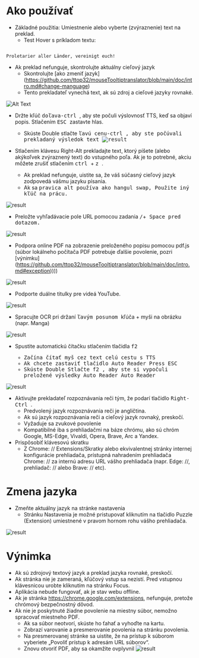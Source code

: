 # Ako používať


- Základné použitia: Umiestnenie alebo vyberte (zvýraznenie) text na preklad.
  - Test Hover s príkladom textu:
```console

Proletarier aller Länder, vereinigt euch!

```

  - Ak preklad nefunguje, skontrolujte aktuálny cieľový jazyk
    - Skontrolujte [ako zmeniť jazyk] (https://github.com/ttop32/mouseTooltiptranslator/blob/main/doc/intro.md#change-manguage)
    - Tento prekladateľ vynechá text, ak sú zdroj a cieľové jazyky rovnaké.


![Alt Text](/doc/reagre.gif)



- Držte kľúč <kbd> doľava-ctrl </kbd>, aby ste počuli výslovnosť TTS, keď sa objaví popis. Stlačením <kbd> ESC </kbd> zastavte hlas.
  - Skúste Double stlačte <kbd> ľavú cenu-ctrl </cbd>, aby ste počúvali prekladaný výsledok text
![result](/doc/20.gif)



- Stlačením klávesu </kbd> Right-Alt </kbd> prekladajte text, ktorý píšete (alebo akýkoľvek zvýraznený text) do vstupného poľa. Ak je to potrebné, akciu môžete zrušiť stlačením <kbd> ctrl </kbd> + <kbd> z </kbd>.
  - Ak preklad nefunguje, uistite sa, že váš súčasný cieľový jazyk zodpovedá vášmu jazyku písania.
  - Ak sa <kbd> pravica alt </cbd> používa ako hangul swap,
Použite iný kľúč na prácu.


![result](/doc/11.gif)



- Preložte vyhľadávacie pole URL pomocou zadania <kbd>/</kbd>+<kbd> Space </cbd> pred dotazom.


![result](/doc/21.gif)



- Podpora online PDF na zobrazenie preloženého popisu pomocou pdf.js (súbor lokálneho počítača PDF potrebuje ďalšie povolenie, pozri [výnimku] (https://github.com/ttop32/mouseTooltiptranslator/blob/main/doc/intro.md#exception))))


![result](/doc/12.gif)



- Podporte duálne titulky pre videá YouTube.


![result](/doc/16.gif)



- Spracujte OCR pri držaní <kbd> ľavým posunom </kbd> kľúča + myši na obrázku (napr. Manga)


![result](/doc/15.gif)



- Spustite automatickú čítačku stlačením tlačidla <kbd> f2 </cbd>
  - Začína čítať myš cez text celú cestu s TTS
  - Ak chcete zastaviť tlačidlo Auto Reader Press <kbd> ESC </kbd>
  - Skúste Double Stlačte <kbd> f2 </cbd>, aby ste si vypočuli preložené výsledky Auto Reader Auto Reader


![result](/doc/30.gif)



- Aktivujte prekladateľ rozpoznávania reči tým, že podarí tlačidlo <kbd> Right-Ctrl </kbd>.
  - Predvolený jazyk rozpoznávania reči je angličtina.
  - Ak sú jazyk rozpoznávania reči a cieľový jazyk rovnaký, preskočí.
  - Vyžaduje sa zvukové povolenie
  - Kompatibilné iba s prehliadačmi na báze chrómu, ako sú chróm Google, MS-Edge, Vivaldi, Opera, Brave, Arc a Yandex.
- Prispôsobiť klávesovú skratku
  - Z Chrome: // Extensions/Skratky alebo ekvivalentnej stránky internej konfigurácie prehliadača, prístupná nahradením prehliadača Chrome: // za internú adresu URL vášho prehliadača (napr. Edge: //, prehliadač: // alebo Brave: // etc).
# Zmena jazyka
- Zmeňte aktuálny jazyk na stránke nastavenia
  - Stránku Nastavenia je možné pristupovať kliknutím na tlačidlo Puzzle (Extension) umiestnené v pravom hornom rohu vášho prehliadača.


![result](/doc/14.gif)





# Výnimka


- Ak sú zdrojový textový jazyk a preklad jazyka rovnaké, preskočí.
- Ak stránka nie je zameraná, kľúčový vstup sa nezistí.
Pred vstupnou klávesnicou urobte kliknutím na stránku Focus.
- Aplikácia nebude fungovať, ak je stav webu offline.
- Ak je stránka <https://chrome.google.com/extensions>, nefunguje, pretože chrómový bezpečnostný dôvod.
- Ak nie je poskytnuté žiadne povolenie na miestny súbor, nemožno spracovať miestneho PDF.
  - Ak sa súbor neotvorí, skúste ho ťahať a vyhoďte na kartu.
  - Zobrazí varovanie a presmerovanie povolenia na stránku povolenia.
  - Na presmerovanej stránke sa uistite, že na prístup k súborom vyberiete „Povoliť prístup k adresám URL súborov“.
  - Znovu otvoriť PDF, aby sa okamžite ovplyvnil
![result](/doc/10.gif)
